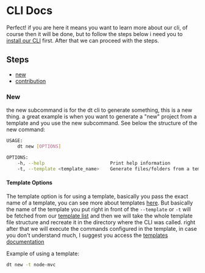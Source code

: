 # CLI Docs

Perfect! if you are here it means you want to learn more about our cli, of course then it will be done, but to follow the steps below i need you to [install our CLI](/docs/cli/install) first. After that we can proceed with the steps.

## Steps

- [new](#new)
- [contribution](/docs/contribution)

### New

the new subcommand is for the dt cli to generate something, this is a new thing. a great example is when you want to generate a "new" project from a template and you use the new subcommand. See below the structure of the new command:

```sh
USAGE:
    dt new [OPTIONS]

OPTIONS:
    -h, --help                        Print help information
    -t, --template <template_name>    Generate files/folders from a template
```

#### Template Options

The template option is for using a template, basically you pass the exact name of a template, you can see more about templates [here](/docs/templates). But basically the name of the template you put right in front of the `--template` or `-t` will be fetched from our [template list](/templates) and then we will take the whole template file structure and recreate it in the directory where the CLI was called. right after that we will execute the commands configured in the template, in case you don't understand much, I suggest you access the [templates documentation](/docs/templates)

Example of using a template:

```sh
dt new -t node-mvc
```
